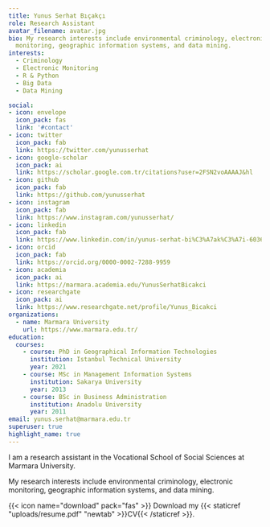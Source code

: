 ```yaml
---
title: Yunus Serhat Bıçakçı
role: Research Assistant
avatar_filename: avatar.jpg
bio: My research interests include environmental criminology, electronic
  monitoring, geographic information systems, and data mining.
interests:
  - Criminology
  - Electronic Monitoring
  - R & Python
  - Big Data
  - Data Mining

social:
- icon: envelope
  icon_pack: fas
  link: '#contact'
- icon: twitter
  icon_pack: fab
  link: https://twitter.com/yunusserhat
- icon: google-scholar
  icon_pack: ai
  link: https://scholar.google.com.tr/citations?user=2FSN2voAAAAJ&hl
- icon: github
  icon_pack: fab
  link: https://github.com/yunusserhat
- icon: instagram
  icon_pack: fab
  link: https://www.instagram.com/yunusserhat/
- icon: linkedin
  icon_pack: fab
  link: https://www.linkedin.com/in/yunus-serhat-bi%C3%A7ak%C3%A7i-60365825/
- icon: orcid
  icon_pack: fab
  link: https://orcid.org/0000-0002-7288-9959
- icon: academia
  icon_pack: ai
  link: https://marmara.academia.edu/YunusSerhatBicakci
- icon: researchgate
  icon_pack: ai
  link: https://www.researchgate.net/profile/Yunus_Bicakci
organizations:
  - name: Marmara University
    url: https://www.marmara.edu.tr/
education:
  courses:
    - course: PhD in Geographical Information Technologies
      institution: Istanbul Technical University
      year: 2021
    - course: MSc in Management Information Systems
      institution: Sakarya University
      year: 2013
    - course: BSc in Business Administration
      institution: Anadolu University
      year: 2011
email: yunus.serhat@marmara.edu.tr
superuser: true
highlight_name: true
---
```

I am a research assistant in the Vocational School of Social Sciences at Marmara University.

My research interests include environmental criminology, electronic monitoring, geographic information systems, and data mining.

{{< icon name="download" pack="fas" >}} Download my {{< staticref "uploads/resume.pdf" "newtab" >}}CV{{< /staticref >}}.